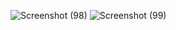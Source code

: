 ![Screenshot (98)](https://github.com/Sirahxyz/php-pertama/assets/145305194/9eb33ea9-5e46-4182-9f6f-4fa559a6f337)
![Screenshot (99)](https://github.com/Sirahxyz/php-pertama/assets/145305194/7c9a449e-fa3e-4bf1-91a5-5f4a01ab95dd)
